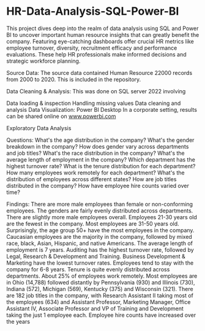 # HR-Data-Analysis-SQL-Power-BI
  
This project dives deep into the realm of data analysis using SQL and Power BI to uncover important human resource insights that can greatly benefit the company. Featuring eye-catching dashboards offer crucial HR metrics like employee turnover, diversity, recruitment efficacy and performance evaluations. These help HR professionals make informed decisions and strategic workforce planning.

Source Data:
The source data contained Human Resource 22000 records from 2000 to 2020. This is included in the repository.

Data Cleaning & Analysis:
This was done on SQL server 2022 involving

Data loading & inspection
Handling missing values
Data cleaning and analysis
Data Visualization:
Power BI Desktop In a corporate setting, results can be shared online on www.powerbi.com

Exploratory Data Analysis

Questions:
What's the age distribution in the company?
What's the gender breakdown in the company?
How does gender vary across departments and job titles?
What's the race distribution in the company?
What's the average length of employment in the company?
Which department has the highest turnover rate?
What is the tenure distribution for each department?
How many employees work remotely for each department?
What's the distribution of employees across different states?
How are job titles distributed in the company?
How have employee hire counts varied over time?

Findings:
There are more male employees than female or non-conforming employees.
The genders are fairly evenly distributed across departments. There are slightly more male employees overall.
Employees 21-30 years old are the fewest in the company. Most employees are 31-50 years old. Surprisingly, the age group 50+ have the most employees in the company.
Caucasian employees are the majority in the company, followed by mixed race, black, Asian, Hispanic, and native Americans.
The average length of employment is 7 years.
Auditing has the highest turnover rate, followed by Legal, Research & Development and Training. Business Development & Marketing have the lowest turnover rates.
Employees tend to stay with the company for 6-8 years. Tenure is quite evenly distributed across departments.
About 25% of employees work remotely.
Most employees are in Ohio (14,788) followed distantly by Pennsylvania (930) and Illinois (730), Indiana (572), Michigan (569), Kentucky (375) and Wisconsin (321).
There are 182 job titles in the company, with Research Assistant II taking most of the employees (634) and Assistant Professor, Marketing Manager, Office Assistant IV, Associate Professor and VP of Training and Development taking the just 1 employee each.
Employee hire counts have increased over the years
